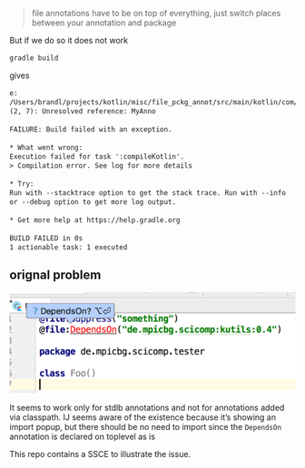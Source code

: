 
> file annotations have to be on top of everything, just switch places between your annotation and package


But if we do so it does not work
```bash
gradle build
```

gives
```
e: /Users/brandl/projects/kotlin/misc/file_pckg_annot/src/main/kotlin/com/foobar/WithPckg.kt: (2, 7): Unresolved reference: MyAnno

FAILURE: Build failed with an exception.

* What went wrong:
Execution failed for task ':compileKotlin'.
> Compilation error. See log for more details

* Try:
Run with --stacktrace option to get the stack trace. Run with --info or --debug option to get more log output.

* Get more help at https://help.gradle.org

BUILD FAILED in 0s
1 actionable task: 1 executed

```



## orignal problem


![](.README_images/1af75ba8.png)

It seems to work only for stdlb annotations and not for annotations added via classpath. IJ seems aware of the existence because it’s showing an import popup, but there should be no need to import since the `DependsOn` annotation is declared on toplevel as is

This repo contains a SSCE to illustrate the issue.
